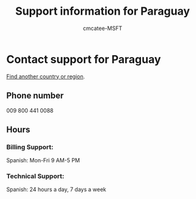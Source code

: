 ﻿---                                
title: Support information for Paraguay
author: cmcatee-MSFT
f1.keywords:
- NOCSH
ms.author: cmcatee
manager: mnirkhe
audience: Admin
ms.topic: reference
ms.service: o365-administration
ms.collection: Adm_Support
localization_priority: Priority
description: Learn how to contact support for your country or region.
ROBOTS: NOINDEX, NOFOLLOW
---

# Contact support for Paraguay

[Find another country or region](../contact-support-for-business-products.md).

## Phone number
009 800 441 0088

## Hours
### Billing Support:

Spanish: Mon-Fri 9 AM-5 PM

### Technical Support:

Spanish: 24 hours a day, 7 days a week